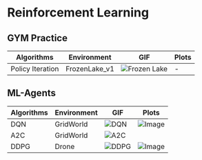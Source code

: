 # Reinforcement Learning

## GYM Practice

| Algorithms      | Environment  | GIF | Plots |
|---------------|---------------------------|----------------|-------|
| Policy Iteration | FrozenLake_v1 | ![Frozen Lake](https://github.com/syw2045/Reinforcement-Learning/blob/master/GYM/video/FrozenLake-v1_slippery.gif) | - |


## ML-Agents

| Algorithms      | Environment  | GIF | Plots |
|---------------|---------------------------|----------------|-------|
| DQN | GridWorld | ![DQN](https://github.com/user-attachments/assets/60e59c9c-8400-40f6-852c-04036c83f764) | ![Image](https://github.com/user-attachments/assets/c1db5e46-6ab6-479c-bc64-062e9ac12724) |
| A2C | GridWorld | ![A2C](https://github.com/user-attachments/assets/02b6be81-67dc-4b53-bfac-4191c27cc372) |  |
| DDPG | Drone | ![DDPG](https://github.com/user-attachments/assets/9525faac-bb92-4671-9be4-00a75a3a718a) | ![Image](https://github.com/user-attachments/assets/2e1edb1c-437c-4c28-a83c-def95f6c0127) |